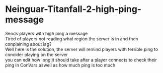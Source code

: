 # Neinguar-Titanfall-2-high-ping-message
Sends players with high ping a message <br />
Tired of players not reading what region the server is in and then conplaining about lag?<br />
Well here is the solution, the server will remind players with terrible ping to concider playing on the server <br />
you can edit how long it should take after a player connects to check their ping in ConVars aswell as how much ping is too much <br />
